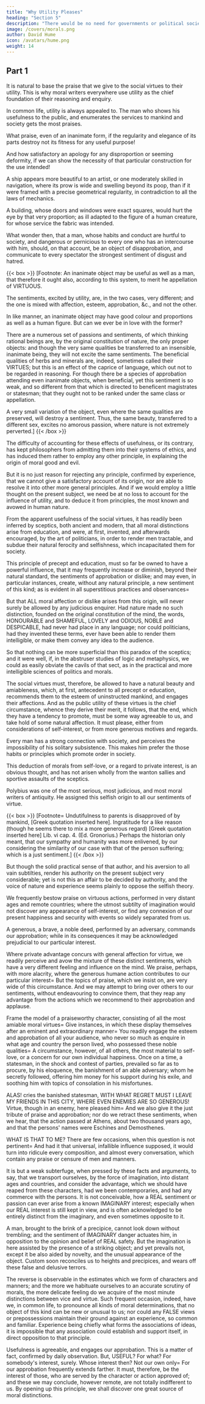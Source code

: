 ```yaml
---
title: "Why Utility Pleases"
heading: "Section 5"
description: "There would be no need for governments or political society if everyone could observe justice and equity and had the strength of mind to resist present pleasure and advantage"
image: /covers/morals.png
author: David Hume
icon: /avatars/hume.png
weight: 14
---
```




## Part 1
 
It is natural to base the praise that we give to the social virtues to their utility. This is why moral writers everywhere use utility as the chief foundation of their reasoning and enquiry. 

In common life, utility is always appealed to. The man who shows his usefulness to the public, and enumerates the services to mankind and society gets the most praises. 

What praise, even of an inanimate form, if the regularity and elegance of its parts destroy not its fitness for any useful purpose! 

And how satisfactory an apology for any disproportion or seeming deformity, if we can show the necessity of that particular construction for the use intended! 

A ship appears more beautiful to an artist, or one moderately skilled in navigation, where its prow is wide and swelling beyond its poop, than if it were framed with a precise geometrical regularity, in contradiction to all the laws of mechanics. 

A building, whose doors and windows were exact squares, would hurt the eye by that very proportion; as ill adapted to the figure of a human creature, for whose service the fabric was intended.

What wonder then, that a man, whose habits and conduct are hurtful to society, and dangerous or pernicious to every one who has an intercourse with him, should, on that account, be an object of disapprobation, and communicate to every spectator the strongest sentiment of disgust and hatred.

{{< box >}}
[Footnote: An inanimate object may be useful as well as a man, that therefore it ought also, according to this system, to merit he appellation of VIRTUOUS. 

The sentiments, excited by utility, are, in the two cases, very different; and the one is mixed with affection, esteem, approbation, &c., and not the other. 

In like manner, an inanimate object may have good colour and proportions as well as a human figure. But can we ever be in love with the former?

There are a numerous set of passions and sentiments, of which thinking rational beings are, by the original constitution of nature, the only proper objects: and though the very same qualities be transferred to an insensible, inanimate being, they will not excite the same sentiments.
The beneficial qualities of herbs and minerals are, indeed, sometimes called their VIRTUES; but this is an effect of the caprice of language, which out not to be regarded in reasoning. For though there be a species of approbation attending even inanimate objects, when beneficial, yet
this sentiment is so weak, and so different from that which is directed to beneficent magistrates or statesman; that they ought not to be ranked under the same class or appellation.

A very small variation of the object, even where the same qualities are preserved, will destroy a sentiment. Thus, the same beauty, transferred to a different sex, excites no amorous passion, where nature is not extremely perverted.]
{{< /box >}}


The difficulty of accounting for these effects of usefulness, or its contrary, has kept philosophers from admitting them into their systems of ethics, and has induced them rather to employ any other principle, in explaining the origin of moral good and evil. 

But it is no just reason for rejecting any principle, confirmed by experience, that we cannot give a satisfactory account of its origin, nor are able to resolve it into other more general principles. And if we would employ a little thought on the present subject, we need be at no loss to account for the influence of utility, and to deduce it from principles, the most known and avowed in human nature.

From the apparent usefulness of the social virtues, it has readily been inferred by sceptics, both ancient and modern, that all moral distinctions arise from education, and were, at first, invented, and afterwards encouraged, by the art of politicians, in order to render men tractable, and subdue their natural ferocity and selfishness, which incapacitated them for society. 

This principle of precept and education, must so far be owned to have a powerful influence, that it may frequently increase or diminish, beyond their natural standard, the sentiments of approbation or dislike; and may even, in particular instances, create, without any natural principle, a new sentiment of this kind; as is evident in all superstitious practices and observances=  

But that ALL moral affection or dislike arises from this origin, will never surely be allowed by any judicious enquirer. Had nature made no such distinction, founded on the original constitution of the mind, the words, HONOURABLE and SHAMEFUL, LOVELY and ODIOUS, NOBLE and DESPICABLE, had never had place in any language; nor could politicians, had they invented these terms, ever have been able to render them intelligible, or make them convey any idea to the audience. 

So that nothing can be more superficial than this paradox of the sceptics; and it were well, if, in the abstruser studies of logic and metaphysics, we could as easily obviate the cavils of that sect, as in the practical and more intelligible sciences of politics and morals.

The social virtues must, therefore, be allowed to have a natural beauty and amiableness, which, at first, antecedent to all precept or education, recommends them to the esteem of uninstructed mankind, and engages their affections. And as the public utility of these virtues is the chief circumstance, whence they derive their merit, it follows, that the end, which they have a tendency to promote, must be some way agreeable to us, and take hold of some natural affection. It must please, either from considerations of self-interest, or from more generous motives and regards.

Every man has a strong connection with society, and perceives the impossibility of his solitary subsistence. This makes him prefer the <!--  he becomes, on that account, favourable to all --> those habits or principles which promote order in society.<!-- , and insure to him the quiet possession of so inestimable a blessing, As much as we value our own happiness and welfare, as much must we applaud the practice of justice and humanity, by which alone the social confederacy can be maintained, and every man reap the fruits of mutual protection and assistance. -->

This deduction of morals from self-love, or a regard to private interest, is an obvious thought, and has not arisen wholly from the wanton sallies and sportive assaults of the sceptics. 

Polybius was one of the most serious, most judicious, and most moral writers of antiquity. He  assigned this selfish origin to all our sentiments of virtue. 

{{< box >}}
[Footnote=  Undutifulness to parents is disapproved of by mankind, [Greek quotation inserted here]. Ingratitude for a like reason (though he seems there to mix a more generous regard) [Greek quotation inserted here] Lib. vi cap. 4. (Ed. Gronorius.) Perhaps the historian only meant, that our sympathy and humanity was more enlivened, by our considering the similarity of our case with that of the person suffering; which is a just sentiment.] 
{{< /box >}}

But though the solid practical sense of that author, and his aversion to all vain subtilties, render his authority on the present subject very considerable; yet is not this an affair to be decided by authority, and the voice of nature and experience seems plainly to oppose the selfish theory.

We frequently bestow praise on virtuous actions, performed in very distant ages and remote countries; where the utmost subtilty of imagination would not discover any appearance of self-interest, or find any connexion of our present happiness and security with events so widely separated from us.

A generous, a brave, a noble deed, performed by an adversary, commands our approbation; while in its consequences it may be acknowledged prejudicial to our particular interest.

Where private advantage concurs with general affection for virtue, we readily perceive and avow the mixture of these distinct sentiments, which have a very different feeling and influence on the mind. We praise, perhaps, with more alacrity, where the generous humane action contributes to our particular interest=  But the topics of praise, which we insist on, are very wide of this circumstance. And we may attempt to bring over others to our sentiments, without endeavouring to convince them, that they reap any advantage from the actions which we recommend to their approbation and applause.

Frame the model of a praiseworthy character, consisting of all the most amiable moral virtues=  Give instances, in which these display themselves after an eminent and extraordinary manner=  You readily engage the esteem and approbation of all your audience, who never so much as enquire in what age and country the person lived, who possessed these noble qualities=  A circumstance, however, of all others, the most material to self-love, or a concern for our own individual happiness. Once on a time, a statesman, in the shock and contest of parties, prevailed so far as to procure, by his eloquence, the banishment of an able adversary; whom he secretly followed, offering him money for his support during his exile, and soothing him with topics of consolation in his misfortunes. 

ALAS! cries the banished statesman, WITH WHAT REGRET MUST I LEAVE MY FRIENDS IN THIS CITY, WHERE EVEN ENEMIES ARE SO GENEROUS! Virtue, though in an enemy, here pleased him=  And we also give it the just tribute of praise and approbation; nor do we retract these sentiments, when we hear, that the action passed at Athens, about two thousand years ago, and that the persons' names were Eschines and Demosthenes.

WHAT IS THAT TO ME? There are few occasions, when this question is not pertinent=  And had it that universal, infallible influence supposed, it would turn into ridicule every composition, and almost every conversation, which contain any praise or censure of men and manners.

It is but a weak subterfuge, when pressed by these facts and arguments, to say, that we transport ourselves, by the force of imagination, into distant ages and countries, and consider the advantage, which we should have reaped from these characters, had we been contemporaries, and had any commerce with the persons. It is not conceivable, how a REAL sentiment or passion can ever arise from a known IMAGINARY interest; especially when our REAL interest is still kept in view, and is often acknowledged to be entirely distinct from the imaginary, and even sometimes opposite to it.

A man, brought to the brink of a precipice, cannot look down without trembling; and the sentiment of IMAGINARY danger actuates him, in opposition to the opinion and belief of REAL safety. But the imagination is here assisted by the presence of a striking object; and yet prevails not, except it be also aided by novelty, and the unusual appearance of the object. Custom soon reconciles us to heights and precipices, and wears off these false and delusive terrors. 

The reverse is observable in the estimates which we form of characters and manners; and the more we habituate ourselves to an accurate scrutiny of morals, the more delicate feeling do we acquire of the most minute distinctions between vice and virtue. Such frequent occasion, indeed, have we, in common life, to pronounce all kinds of moral determinations, that no object of this kind can be new or unusual to us; nor could any FALSE views or prepossessions maintain their ground against an experience, so common and familiar. Experience being chiefly what forms the associations of ideas, it is impossible that any association could establish and support itself, in direct opposition to that principle.

Usefulness is agreeable, and engages our approbation. This is a matter of fact, confirmed by daily observation. But, USEFUL? For what? For somebody's interest, surely. Whose interest then? Not our own only=  For our approbation frequently extends farther. It must, therefore, be the interest of those, who are served by the character or action approved of; and these we may conclude, however remote, are not totally indifferent to us. By opening up this principle, we shall discover one great source of moral distinctions.
